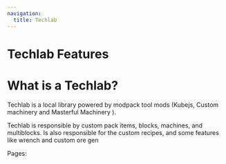 ```yaml
---
navigation:
  title: Techlab
---
```

# Techlab Features

# What is a Techlab?
Techlab is a local library powered by modpack tool mods (Kubejs, Custom machinery and Masterful Machinery ).

Techlab is responsible by custom pack items, blocks, machines, and multiblocks. Is also responsible for the custom recipes, and some features like wrench and custom ore gen

Pages:
<SubPages />